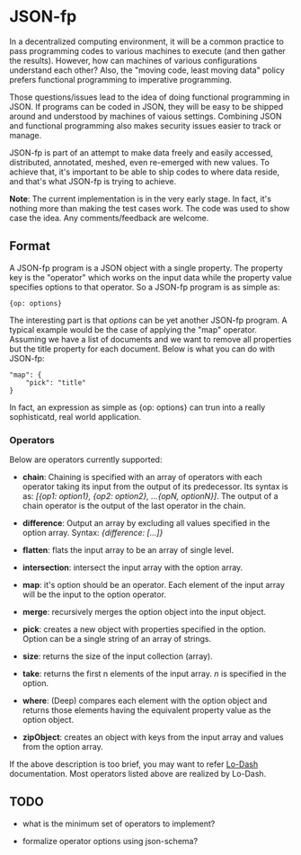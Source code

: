 JSON-fp
=======

In a decentralized computing environment, it will be a common practice to pass programming codes to various machines to execute (and then gather the results). However, how can machines of various configurations understand each other? Also, the "moving code, least moving data" policy prefers functional programming to imperative programming.

Those questions/issues lead to the idea of doing functional programming in JSON. If programs can be coded in JSON, they will be easy to be shipped around and understood by machines of vaious settings. Combining JSON and functional programming also makes security issues easier to track or manage. 

JSON-fp is part of an attempt to make data freely and easily accessed, distributed, annotated, meshed, even re-emerged with new values. To achieve that, it's important to be able to ship codes to where data reside, and that's what JSON-fp is trying to achieve.

**Note**: The current implementation is in the very early stage. In fact, it's nothing more than making the test cases work. The code was used to show case the idea. Any comments/feedback are welcome.

## Format
A JSON-fp program is a JSON object with a single property. The property key is the "operator" which works on the input data while the property value specifies options to that operator. So a JSON-fp program is as simple as:

    {op: options}
    
The interesting part is that _options_ can be yet another JSON-fp program. A typical example would be the case of applying the "map" operator. Assuming we have a list of documents and we want to remove all properties but the title property for each document. Below is what you can do with JSON-fp:

    "map": {
    	"pick": "title"
    }

In fact, an expression as simple as {op: options} can trun into a really sophisticatd, real world application.


### Operators
Below are operators currently supported:

+ **chain**: Chaining is specified with an array of operators with each operator taking its input from the output of its predecessor. Its syntax is as: _[{op1: option1}, {op2: option2}, ...{opN, optionN}]_. The output of a chain operator is the output of the last operator in the chain.

+ **difference**: Output an array by excluding all values specified in the option array. Syntax: _{difference: [...]}_

+ **flatten**: flats the input array to be an array of single level.

+ **intersection**: intersect the input array with the option array.

+ **map**: it's option should be an operator. Each element of the input array will be the input to the option operator.

+ **merge**: recursively merges the option object into the input object.

+ **pick**: creates a new object with properties specified in the option. Option can be a single string of an array of strings.

+ **size**: returns the size of the input collection (array).

+ **take**: returns the first n elements of the input array. _n_ is specified in the option.

+ **where**: (Deep) compares each element with the option object and returns those elements having the equivalent property value as the option object.

+ **zipObject**: creates an object with keys from the input array and values from the option array.

If the above description is too brief, you may want to refer [Lo-Dash](https://lodash.com/docs#pick) documentation. Most operators listed above are realized by Lo-Dash.

## TODO

+ what is the minimum set of operators to implement?

+ formalize operator options using json-schema?